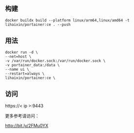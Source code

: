 ## 构建
```
docker buildx build --platform linux/arm64,linux/amd64 -t lihaixin/portainer:ce . --push
```

## 用法

```
docker run -d \
--net=host \
-v /var/run/docker.sock:/var/run/docker.sock \
-v portainer_data:/data \
--name ui \
--restart=always \
lihaixin/portainer:ce \
```

## 访问

https://< ip >:9443

更多参考请访问：

http://bit.ly/2FMu0YX
